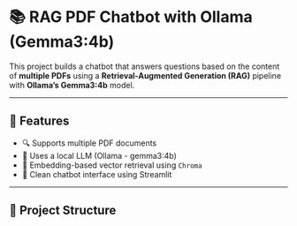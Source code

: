 # 📚 RAG PDF Chatbot with Ollama (Gemma3:4b)

This project builds a chatbot that answers questions based on the content of **multiple PDFs** using a **Retrieval-Augmented Generation (RAG)** pipeline with **Ollama’s Gemma3:4b** model.

---

## 🚀 Features

- 🔍 Supports multiple PDF documents
- 🧠 Uses a local LLM (Ollama - gemma3:4b)
- 🧾 Embedding-based vector retrieval using `Chroma`
- 💬 Clean chatbot interface using Streamlit

---

## 🧱 Project Structure

